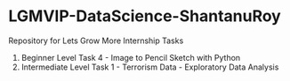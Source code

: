 # LGMVIP-DataScience-ShantanuRoy
Repository for Lets Grow More Internship Tasks

1. Beginner Level Task 4 - Image to Pencil Sketch with Python
2. Intermediate Level Task 1 - Terrorism Data - Exploratory Data Analysis

